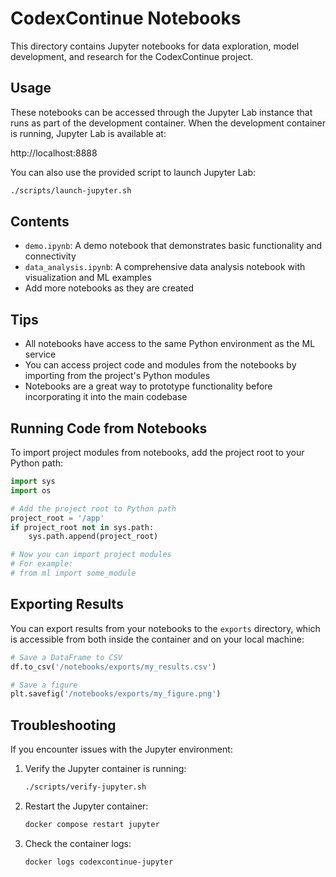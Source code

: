 # CodexContinue Notebooks

This directory contains Jupyter notebooks for data exploration, model development, and research for the CodexContinue project.

## Usage

These notebooks can be accessed through the Jupyter Lab instance that runs as part of the development container.
When the development container is running, Jupyter Lab is available at:

http://localhost:8888

You can also use the provided script to launch Jupyter Lab:

```bash
./scripts/launch-jupyter.sh
```

## Contents

- `demo.ipynb`: A demo notebook that demonstrates basic functionality and connectivity
- `data_analysis.ipynb`: A comprehensive data analysis notebook with visualization and ML examples
- Add more notebooks as they are created

## Tips

- All notebooks have access to the same Python environment as the ML service
- You can access project code and modules from the notebooks by importing from the project's Python modules
- Notebooks are a great way to prototype functionality before incorporating it into the main codebase

## Running Code from Notebooks

To import project modules from notebooks, add the project root to your Python path:

```python
import sys
import os

# Add the project root to Python path
project_root = '/app'
if project_root not in sys.path:
    sys.path.append(project_root)

# Now you can import project modules
# For example:
# from ml import some_module
```

## Exporting Results

You can export results from your notebooks to the `exports` directory, which is accessible from both inside the container and on your local machine:

```python
# Save a DataFrame to CSV
df.to_csv('/notebooks/exports/my_results.csv')

# Save a figure
plt.savefig('/notebooks/exports/my_figure.png')
```

## Troubleshooting

If you encounter issues with the Jupyter environment:

1. Verify the Jupyter container is running:
   ```bash
   ./scripts/verify-jupyter.sh
   ```

2. Restart the Jupyter container:
   ```bash
   docker compose restart jupyter
   ```

3. Check the container logs:
   ```bash
   docker logs codexcontinue-jupyter
   ```
